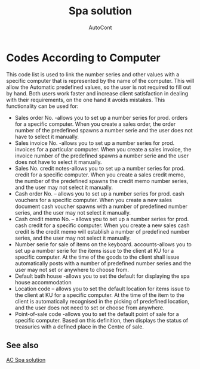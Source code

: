 ﻿---
    title: "Spa solution"
    author: AutoCont
    ms.date: 04/30/2018
    ms.topic: article
    ms.prod: dynamics-nav-2017
    ms.contentlocale: en
    ms.lasthandoff: 04/30/2018
---

# Codes According to Computer

This code list is used to link the number series and other values with a specific computer that is represented by the name of the computer. This will allow the Automatic predefined values, so the user is not required to fill out by hand. Both users work faster and increase client satisfaction in dealing with their requirements, on the one hand it avoids mistakes. 
This functionality can be used for:
-	Sales order No. -allows you to set up a number series for prod. orders for a specific computer. When you create a sales order, the order number of the predefined spawns a number serie and the user does not have to select it manually.
-	Sales invoice No. -allows you to set up a number series for prod. invoices for a particular computer. When you create a sales invoice, the invoice number of the predefined spawns a number serie and the user does not have to select it manually.
-	Sales No. credit notes-allows you to set up a number series for prod. credit for a specific computer. When you create a sales credit memo, the number of the predefined spawns the credit memo number series, and the user may not select it manually.
-	Cash order No. – allows you to set up a number series for prod. cash vouchers for a specific computer. When you create a new sales document cash voucher spawns with a number of predefined number series, and the user may not select it manually.
-	Cash credit memo No. – allows you to set up a number series for prod. cash credit for a specific computer. When you create a new sales cash credit is the credit memo will establish a number of predefined number series, and the user may not select it manually.
-	Number serie for sale of items on the keyboard. accounts-allows you to set up a number serie for the items issue to the client at KU for a specific computer. At the time of the goods to the client shall issue automatically posts with a number of predefined number series and the user may not set or anywhere to choose from.
-	Default bath house -allows you to set the default for displaying the spa house accommodation
-	Location code – allows you to set the default location for items issue to the client at KU for a specific computer. At the time of the item to the client is automatically recognised in the picking of predefined location, and the user does not need to set or choose from anywhere.
-	Point-of-sale code -allows you to set the default point of sale for a specific computer. Based on this definition, then displays the status of treasuries with a defined place in the Centre of sale. 



## <a name="see-also"></a>See also
[AC Spa solution](ac-spa-solution.md)